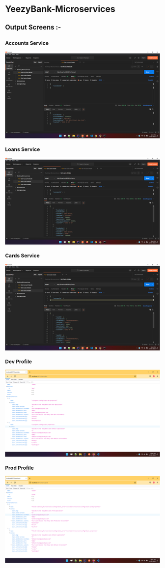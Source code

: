 # YeezyBank-Microservices
<h2>Output Screens :-<h2> 
<h3>Accounts Service</h3>
<p align="left">
  <img src="screenshots/1.png"/>
</p>
<h3>Loans Service</h3>
<p align="left">
  <img src="screenshots/2.png"/>
</p>
<h3>Cards Service</h3>
<p align="left">
  <img src="screenshots/3.png"/>
</p>
<h3>Dev Profile</h3>
<p align="left">
  <img src="screenshots/4.png"/>
</p>
<h3>Prod Profile</h3>
<p align="left">
  <img src="screenshots/5.png"/>
</p>
